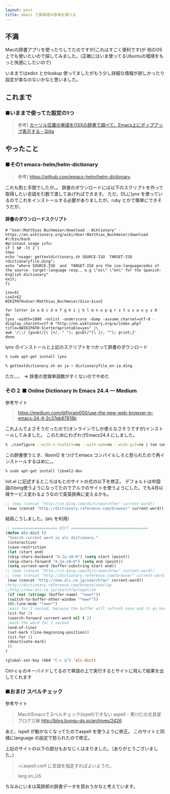 ```yaml
---
layout: post
title: emacs で英単語の意味を調べる
---
```


## 不満

Macの辞書アプリを使ったりしてたのですが(これはすごく便利です)が
他のOS上でも使いたいので探してみました。(正確にはいま使ってるUbuntuの環境をもっと快適にしたいので)

いままではedict とかlookup 使ってましたがもう少し詳細な情報が欲しかったり設定が楽なのないかなと思いました。

## これまで

### ■いままで使ってた設定の1つ

> 参考) [カーソル位置の単語をOSXの辞書で調べて、Emacs上にポップアップ表示する - Qiita](http://qiita.com/scalper/items/5edfbaf5b35de0edde93)

## やったこと

### ■その1  emacs-helm/helm-dictionary

> 参考) https://github.com/emacs-helm/helm-dictionary

これも割と手間でしたが。。
辞書のダウンロードには以下のスクリプトを作って取得したい言語を引数で渡してあげればできます。
ただ、DLにlynx を使っているのでこれをインストールする必要がありましたが。ruby とかで簡単にできそうだが。

#### 辞書のダウンロードスクリプト

```sh: gettextdictionary.sh
# "User:Matthias Buchmeier/download - Wiktionary" - https://en.wiktionary.org/wiki/User:Matthias_Buchmeier/download
#!/bin/bash
#printout usage info:
if [ $# -lt 2 ] 
then
echo "usage: gettextdictionary.sh SOURCE-ISO  TARGET-ISO >dictionaryfile.ding";
echo "where SOURCE-ISO  and  TARGET-ISO are the iso-languagecodes of the source- target-language resp., e.g \"es\" \"en\" for the Spanish-English dictionary"
exit;
fi
 
iso=$1
iso2=$2
WIKIPATH=User:Matthias_Buchmeier/$iso-$iso2
 
for letter in a b c d e f g h i j k l m n o p q r s t u v w x y z 0
do
lynx -width=1000 -nolist -underscore -dump -assume_charset=utf-8 -display_charset=utf-8 "http://en.wiktionary.org/w/index.php?title=$WIKIPATH-$letter&printable=yes" |\
awk '/::/ {gsub(/[\ ]+/, " "); gsub(/^[\ ]/, ""); print;}' 
done
```

lynx のインストールと上記のスクリプトをつかって辞書のダウンロード

```sh
% sudo apt-get install lynx

% gettextdictionary.sh en ja > dictionaryfile_en-ja.ding
```

ただ、、、
=> 辞書の登録単語数がすくないのでやめた



### その２ ■ Online Dictionary In Emacs 24.4 — Medium

参考サイト
> https://medium.com/@flyrain000/use-the-new-web-browser-in-emacs-24-4-2c37eb67818b

これよんでよさそうだったので(オンラインでしか使えなさそうですが)インストールしてみました。
このためにわざわざEmacs24.4 にしました。

```sh
% ./configure --with-x-toolkit=no --with-xpm=no --with-gif=no | tee configure.log
```

この辞書使うとき、libxml2 をつけてemacs コンパイルしろと怒られたので再インストールするはめに。。

```sh
% sudo apt-get install libxml2-dev
```

init.el に記述するところはもとのサイトの式の以下を修正。
デフォルトは中国語のbing使うようになってたのでアルクのサイトを使うようにした。でも4月以降サービス変わるようなので英英辞典に変えるかも。

```lisp
;; (eww (concat "http://cn.bing.com/dict/search?q=" current-word))
 (eww (concat "http://dictionary.reference.com/browse/" current-word))
```

結局こうしました。(alc を利用)

```lisp
;; ==================== DICT ==================================
(defun alc-dict ()
 "Search current word in alc dictionary."
 (interactive)
 (save-restriction
 (let (start end)
 (skip-chars-backward "A-Za-z0–9") (setq start (point))
 (skip-chars-forward "A-Za-z0–9") (setq end (point))
 (setq current-word (buffer-substring start end))
;; (eww (concat "http://cn.bing.com/dict/search?q=" current-word))
;; (eww (concat "http://dictionary.reference.com/browse/" current-word))
 (eww (concat "http://eow.alc.co.jp/search?q=" current-word))
;http://dictionary.reference.com/browse/overlay
;;http://eow.alc.co.jp/search?q=legalize
 (if (not (string= (buffer-name) "*eww*"))
 (switch-to-buffer-other-window "*eww*"))
 (hl-line-mode "*eww*")
 ;wait for 2 second, because the buffer will refresh soon and it go back to top line.
 (sit-for 2)
 (search-forward current-word nil t 2)
 ;mark the word for 1 second 
 (end-of-line)
 (set-mark (line-beginning-position))
 (sit-for 1)
 (deactivate-mark)
 ))
)

(global-set-key (kbd "C-c q") 'alc-dict)
```

Ctrl-c q のキーバイドしてるので単語の上で実行するとサイトに飛んで結果を出してくれます


### ■おまけ スペルチェック

参考サイト
> MacのEmacsでスペルチェック(ispell)できない aspell - 黒川仁の文具堂ブログ三昧
> http://blog.bungu-do.jp/archives/2426


あと、ispell が動かなくなってたのでaspell を使うように修正。
このサイトと同様にlanguage の設定で怒られたので修正。


上記のサイトの以下の部分もおなじくはまりました。（ありがとうございました。）

> ~/.aspell.conf
> に言語を指定すればよいようだ。
>
> lang en_US


ちなみにいまは英辞郎の辞書データを買おうかなと考えています。

